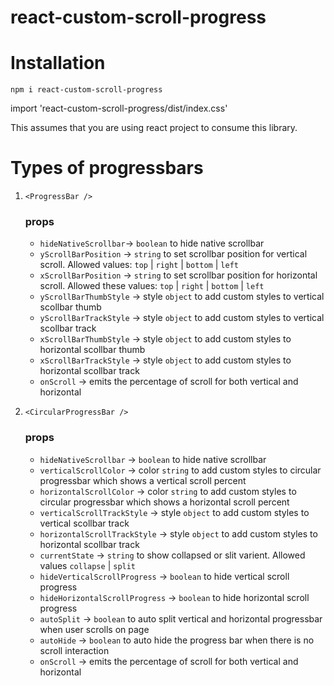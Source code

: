 # react-custom-scroll-progress

# Installation

`npm i react-custom-scroll-progress`

import 'react-custom-scroll-progress/dist/index.css'

This assumes that you are using react project to consume this library.

# Types of progressbars

1. `<ProgressBar />`

   ### props

   * `hideNativeScrollbar`-> `boolean` to hide native scrollbar
   * `yScrollBarPosition` -> `string` to set scrollbar position for vertical scroll. Allowed values: `top` | `right` | `bottom` | `left`
   * `xScrollBarPosition` -> `string` to set scrollbar position for horizontal scroll. Allowed these values: `top` | `right` | `bottom` | `left`
   * `yScrollBarThumbStyle` -> style `object` to add custom styles to vertical scollbar thumb
   * `yScrollBarTrackStyle` -> style `object` to add custom styles to vertical scollbar track
   * `xScrollBarThumbStyle` -> style `object` to add custom styles to horizontal scollbar thumb
   * `xScrollBarTrackStyle` -> style `object` to add custom styles to horizontal scollbar track
   * `onScroll` -> emits the percentage of scroll for both vertical and horizontal

2. `<CircularProgressBar />`

   ### props

   * `hideNativeScrollbar` -> `boolean` to hide native scrollbar
   * `verticalScrollColor` -> color `string` to add custom styles to circular progressbar which shows a vertical scroll percent
   * `horizontalScrollColor` -> color `string` to add custom styles to circular progressbar which shows a horizontal scroll percent
   * `verticalScrollTrackStyle` -> style `object` to add custom styles to vertical scollbar track
   * `horizontalScrollTrackStyle` -> style `object` to add custom styles to horizontal scollbar track
   * `currentState` -> `string` to show collapsed or slit varient. Allowed values `collapse` | `split`
   * `hideVerticalScrollProgress` -> `boolean` to hide vertical scroll progress
   * `hideHorizontalScrollProgress` -> `boolean` to hide horizontal scroll progress
   * `autoSplit` -> `boolean` to auto split vertical and horizontal progressbar when user scrolls on page
   * `autoHide` -> `boolean` to auto hide the progress bar when there is no scroll interaction
   * `onScroll` -> emits the percentage of scroll for both vertical and horizontal
